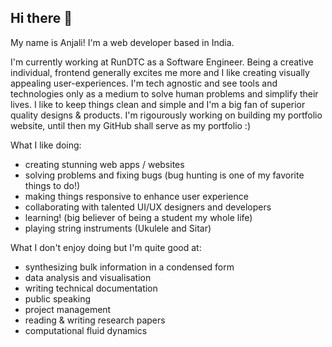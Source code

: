 ## Hi there 👋

My name is Anjali! I'm a web developer based in India. 

I'm currently working at RunDTC as a Software Engineer.
Being a creative individual, frontend generally excites me more and I like creating visually appealing user-experiences. 
I'm tech agnostic and see tools and technologies only as a medium to solve human problems and simplify their lives. 
I like to keep things clean and simple and I'm a big fan of superior quality designs & products. I'm rigourously working on building my portfolio website, until then my GitHub shall serve as my portfolio :) 

What I like doing: 
  - creating stunning web apps / websites 
  - solving problems and fixing bugs (bug hunting is one of my favorite things to do!)
  - making things responsive to enhance user experience
  - collaborating with talented UI/UX designers and developers
  - learning! (big believer of being a student my whole life)
  - playing string instruments (Ukulele and Sitar)

What I don't enjoy doing but I'm quite good at: 
  - synthesizing bulk information in a condensed form
  - data analysis and visualisation
  - writing technical documentation
  - public speaking
  - project management
  - reading & writing research papers
  - computational fluid dynamics


<!--
**chopraanjali/chopraanjali** is a ✨ _special_ ✨ repository because its `README.md` (this file) appears on your GitHub profile.

Here are some ideas to get you started:

- 🔭 I’m currently working on ...
- 🌱 I’m currently learning ...
- 👯 I’m looking to collaborate on ...
- 🤔 I’m looking for help with ...
- 💬 Ask me about ...
- 📫 How to reach me: ...
- 😄 Pronouns: ...
- ⚡ Fun fact: ...
-->
